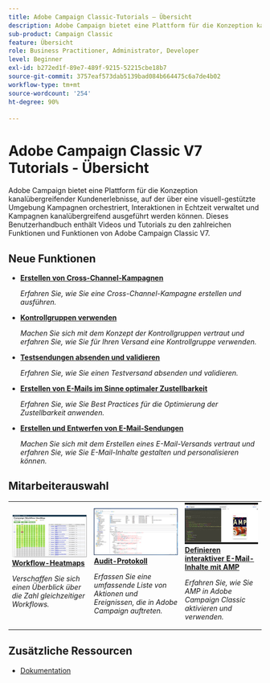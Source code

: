 ```yaml
---
title: Adobe Campaign Classic-Tutorials – Übersicht
description: Adobe Campaign bietet eine Plattform für die Konzeption kanalübergreifender Kundenerlebnisse, auf der über eine visuell-gestützte Umgebung Kampagnen orchestriert, Interaktionen in Echtzeit verwaltet und Kampagnen kanalübergreifend ausgeführt werden können. Dieses Benutzerhandbuch enthält Videos und Tutorials zu den verschiedenen Funktionen und Leistungsmerkmalen von Adobe Campaign Standard.
sub-product: Campaign Classic
feature: Übersicht
role: Business Practitioner, Administrator, Developer
level: Beginner
exl-id: b272ed1f-89e7-489f-9215-52215cbe18b7
source-git-commit: 3757eaf573dab5139bad084b664475c6a7de4b02
workflow-type: tm+mt
source-wordcount: '254'
ht-degree: 90%

---
```


# Adobe Campaign Classic V7 Tutorials - Übersicht

Adobe Campaign bietet eine Plattform für die Konzeption kanalübergreifender Kundenerlebnisse, auf der über eine visuell-gestützte Umgebung Kampagnen orchestriert, Interaktionen in Echtzeit verwaltet und Kampagnen kanalübergreifend ausgeführt werden können. Dieses Benutzerhandbuch enthält Videos und Tutorials zu den zahlreichen Funktionen und Funktionen von Adobe Campaign Classic V7.

## Neue Funktionen

* **[Erstellen von Cross-Channel-Kampagnen](/help/orchestrating-campaigns/cross-channel-campaigns.md)**

   *Erfahren Sie, wie Sie eine Cross-Channel-Kampagne erstellen und ausführen.*

* **[Kontrollgruppen verwenden](/help/sending-messages/email-channel/use-control-groups.md)**

   *Machen Sie sich mit dem Konzept der Kontrollgruppen vertraut und erfahren Sie, wie Sie für Ihren Versand eine Kontrollgruppe verwenden.*

* **[Testsendungen absenden und validieren](/help/sending-messages/email-channel/send-and-validate-proofs.md)**

   *Erfahren Sie, wie Sie einen Testversand absenden und validieren.*

* **[Erstellen von E-Mails im Sinne optimaler Zustellbarkeit](/help/sending-messages/email-channel/design-emails-for-deliverability.md)**

   *Erfahren Sie, wie Sie Best Practices für die Optimierung der Zustellbarkeit anwenden.*

* **[Erstellen und Entwerfen von E-Mail-Sendungen](/help/sending-messages/email-channel/create-and-design-email-deliveries.md)**

   *Machen Sie sich mit dem Erstellen eines E-Mail-Versands vertraut und erfahren Sie, wie Sie E-Mail-Inhalte gestalten und personalisieren können.*


## Mitarbeiterauswahl

<table>
<tr>
  <td>
    <a href="./monitoring-campaign-classic/workflow-heatmap.md">
      <img alt="Workflow-Heatmaps (Video)" src="./assets/workflow-heatmap.png"/>
    </a>
    <div>
      <a href="./monitoring-campaign-classic/workflow-heatmap.md">
    <strong>Workflow-Heatmaps</strong>
    </a>
    </div>
    <p>
    <em>Verschaffen Sie sich einen Überblick über die Zahl gleichzeitiger Workflows.</em>
    <p>
  </td>
   <td>
    <a href="./monitoring-campaign-classic/audit-trail.md">
      <img alt="Audit-Protokoll (Video)" src="./assets/acc-audit-trail-thumb.png" />
    </a>
    <div>
      <a href="./monitoring-campaign-classic/audit-trail.md">
    <strong>Audit-Protokoll</strong>
    </a>
    </div> 
    <p>
    <em>Erfassen Sie eine umfassende Liste von Aktionen und Ereignissen, die in Adobe Campaign auftreten.</em>
    <p>
  </td>
  <td>
    <a href="./sending-messages/email-channel/defining-interactive-email-content-with-amp.md">
      <img alt="Definieren interaktiver E-Mail-Inhalte mit AMP (Video)" src="./assets/29940.png" />
    </a>
    <div>
      <a href="./sending-messages/email-channel/defining-interactive-email-content-with-amp.md">
    <strong>Definieren interaktiver E-Mail-Inhalte mit AMP</strong>
    </a>
    </div>
    <p>
    <em>Erfahren Sie, wie Sie AMP in Adobe Campaign Classic aktivieren und verwenden.</em>
    <p>
  </td>
</tr>
</table>

## Zusätzliche Ressourcen

* [Dokumentation](https://docs.adobe.com/content/help/de-DE/campaign-classic/using/getting-started/starting-with-adobe-campaign/about-adobe-campaign-classic.html)
